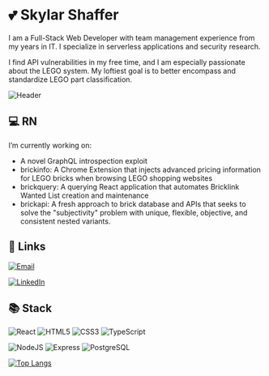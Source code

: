 # :two_hearts: Skylar Shaffer

I am a Full-Stack Web Developer with team management experience from my years in IT. I specialize in serverless applications and security research.

I find API vulnerabilities in my free time, and I am especially passionate about the LEGO system. My loftiest goal is to better encompass and standardize LEGO part classification.

![Header](https://github.com/skylarshaffer/skylarshaffer/assets/161654841/921436e3-f794-4c9b-bd40-957c9045b3ba)

## :computer: RN

I’m currently working on:
- A novel GraphQL introspection exploit
- brickinfo: A Chrome Extension that injects advanced pricing information for LEGO bricks when browsing LEGO shopping websites
- brickquery: A querying React application that automates Bricklink Wanted List creation and maintenance
- brickapi: A fresh approach to brick database and APIs that seeks to solve the "subjectivity" problem with unique, flexible, objective, and consistent nested variants.

## :link: Links

[![Email](https://img.shields.io/badge/Email-s%40skylarshaffer.com-708090?logo=mail.ru)](mailto:s@skylarshaffer.com)

[![LinkedIn](https://img.shields.io/badge/LinkedIn-skylarshaffer-0072b1?logo=linkedin)](https://www.linkedin.com/in/skylarshaffer/)

## :books: Stack

![React](https://img.shields.io/badge/React-20232A?logo=react&logoColor=white)
![HTML5](https://img.shields.io/badge/HTML5-E34F26?logo=html5&logoColor=white)
![CSS3](https://img.shields.io/badge/CSS3-1572B6?logo=css3&logoColor=white)
![TypeScript](https://img.shields.io/badge/TypeScript-007ACC?logo=typescript&logoColor=white)

![NodeJS](https://img.shields.io/badge/Node.js-339933?logo=nodedotjs&logoColor=white)
![Express](https://img.shields.io/badge/Express.js-000000?logo=express&logoColor=white)
![PostgreSQL](https://img.shields.io/badge/PostgreSQL-316192?logo=postgresql&logoColor=white)

[![Top Langs](https://github-readme-stats.vercel.app/api/top-langs/?username=skylarshaffer&layout=compact)](https://github.com/anuraghazra/github-readme-stats)

